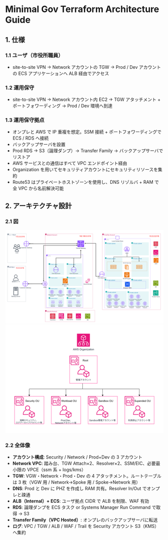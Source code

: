 # Minimal Gov Terraform Architecture Guide

## 1. 仕様

### 1.1 ユーザ（市役所職員）
- site-to-site VPN → Network アカウントの TGW → Prod / Dev アカウントの ECS アプリケーションへ ALB 経由でアクセス

### 1.2 運用保守
- site-to-site VPN → Network アカウント内 EC2 → TGW アタッチメント + ポートフォワーディング → Prod / Dev 環境へ到達

### 1.3 運用保守拠点
- オンプレと AWS で IP 重複を想定。SSM 接続 + ポートフォワーディングで ECS / RDS へ接続
- バックアップサーバを設置
- Prod RDS → S3（論理ダンプ）→ Transfer Family → バックアップサーバでリストア
- AWS サービスとの通信はすべて VPC エンドポイント経由
- Organization を用いてセキュリティアカウントにセキュリティリソースを集約
- Route53 はプライベートホストゾーンを使用し、DNS リゾルバ + RAM で全 VPC から名前解決可能

## 2. アーキテクチャ設計

### 2.1 図
![アーキテクチャ図](./image/アーキテクチャ図.png)  
![Organization図](./image/Organization.png)

### 2.2 全体像
- **アカウント構成**: Security / Network / Prod+Dev の 3 アカウント
- **Network VPC**: 踏み台、TGW Attach×2、Resolver×2、SSM/EIC、必要最小限の VPCE（ssm 系 + logs/kms）
- **TGW**: VGW・Network・Prod・Dev の 4 アタッチメント。ルートテーブルは 3 枚（VGW 用 / Network→Spoke 用 / Spoke→Network 用）
- **DNS**: Prod と Dev に PHZ を作成し RAM 共有。Resolver In/Out でオンプレと疎通
- **ALB（Internal）+ ECS**: ユーザ拠点 CIDR で ALB を制限、WAF 有効
- **RDS**: 論理ダンプを ECS タスク or Systems Manager Run Command で取得 → S3
- **Transfer Family（VPC Hosted）**: オンプレのバックアップサーバに転送
- **ログ**: VPC / TGW / ALB / WAF / Trail を Security アカウント S3（KMS）へ集約


